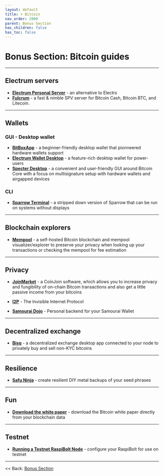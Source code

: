 ```yaml
---
layout: default
title: + Bitcoin
nav_order: 2000
parent: Bonus Section
has_children: false
has_toc: false
---
```


# Bonus Section: Bitcoin guides

---

## Electrum servers

* **[Electrum Personal Server](electrum-personal-server.md)** - an alternative to Electrs
* **[Fulcrum](fulcrum.md)** - a fast & nimble SPV server for Bitcoin Cash, Bitcoin BTC, and Litecoin.

---

## Wallets

### GUI - Desktop wallet
* **[BitBoxApp](bitboxapp.md)** - a beginner-friendly desktop wallet that pionneered hardware wallets support
* **[Electrum Wallet Desktop](electrum-wallet-desktop.md)** - a feature-rich desktop wallet for power-users
* **[Specter Desktop](specter-desktop.md)** - a convenient and user-friendly GUI around Bitcoin Core with a focus on multisignature setup with hardware wallets and airgapped devices

### CLI
* **[Sparrow Terminal](sparrow-terminal.md)** - a stripped down version of Sparrow that can be run on systems without displays

---

## Blockchain explorers

* **[Mempool](mempool.md)** - a self-hosted Bitcoin blockchain and mempool visualizer/explorer to preserve your privacy when looking up your transactions or checking the mempool for fee estimation

---

## Privacy

* **[JoinMarket](joinmarket.md)** - a CoinJoin software, which allows you to increase privacy and fungibility of on-chain Bitcoin transactions and also get a little passive income from your bitcoins
* **[I2P](i2p.md)** - The Invisible Internet Protocol

* **[Samourai Dojo](dojo.md)** - Personal backend for your Samourai Wallet

---

## Decentralized exchange

* **[Bisq](bisq.md)** -  a decentralized exchange desktop app connected to your node to privately buy and sell non-KYC bitcoins

---

## Resilience

* **[Safu Ninja](safu-ninja.md)** - create resilient DIY metal backups of your seed phrases

---

## Fun

* **[Download the white paper](white-paper.md)** - download the Bitcoin white paper directly from your blockchain data

---

## Testnet

* **[Running a Testnet RaspiBolt Node](testnet.md)** - configure your RaspiBolt for use on testnet

---

<< Back: [Bonus Section](../index.md)
